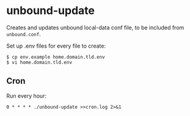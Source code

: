 # unbound-update

Creates and updates unbound local-data conf file, to be included from `unbound.conf`.

Set up .env files for every file to create:
```
$ cp env.example home.domain.tld.env
$ vi home.domain.tld.env
```

## Cron

Run every hour:
```
0 * * * * ./unbound-update >>cron.log 2>&1
```
